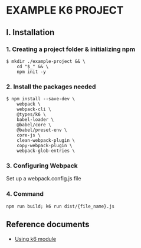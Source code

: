 # EXAMPLE K6 PROJECT

## I. Installation

### 1. Creating a project folder & initializing npm
```
$ mkdir ./example-project && \
    cd "$_" && \
    npm init -y
```


### 2. Install the packages needed
```
$ npm install --save-dev \
    webpack \
    webpack-cli \
    @types/k6 \
    babel-loader \
    @babel/core \
    @babel/preset-env \
    core-js \
    clean-webpack-plugin \
    copy-webpack-plugin \
    webpack-glob-entries \
```


### 3. Configuring Webpack

Set up a webpack.config.js file


### 4. Command

```
npm run build; k6 run dist/{file_name}.js
```


## Reference documents
- [Using k6 module](https://k6.io/docs/using-k6/modules/)


